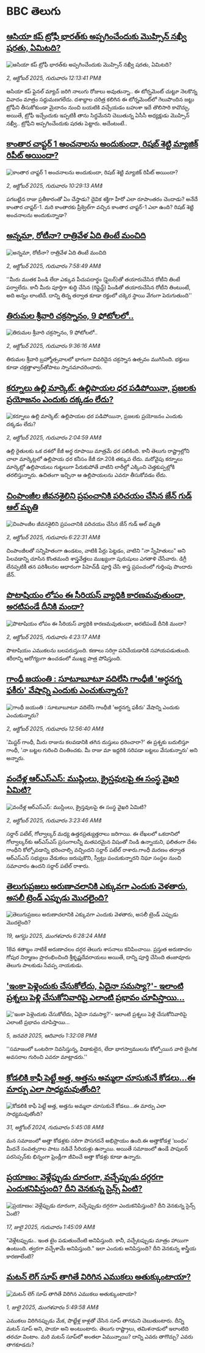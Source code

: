 # BBC తెలుగు## [ఆసియా కప్ ట్రోఫీ భారత్‌కు అప్పగించేందుకు మొహ్సిన్ నఖ్వీ షరతు, ఏమిటది?](https://www.bbc.com/telugu/articles/cp3vp3ln42lo?at_medium=RSS&at_campaign=rss?at_campaign=githubrss)![ఆసియా కప్ ట్రోఫీ భారత్‌కు అప్పగించేందుకు మొహ్సిన్ నఖ్వీ షరతు, ఏమిటది?](https://ichef.bbci.co.uk/ace/ws/240/cpsprodpb/e902/live/2ac6e960-9f7e-11f0-b741-177e3e2c2fc7.jpg)_2, అక్టోబర్ 2025, గురువారం 12:13:41 PMకి_ఆసియా కప్ ఫైనల్ మ్యాచ్ జరిగి నాలుగు రోజులు అవుతున్నా.. ఈ టోర్నమెంట్ చుట్టూ నెలకొన్న వివాదం మాత్రం సద్దుమణగలేదు. దశాబ్దాల చరిత్ర కలిగిన ఈ టోర్నమెంట్‌లో గెలుపొందిన జట్టు ట్రోఫీని తీసుకోకుండా మైదానం నుంచి బయటికి వచ్చేయడం బహుశా ఇదే తొలిసారి కావొచ్చు. అయితే, ట్రోఫీ ఇచ్చేందుకు ఇప్పటికీ తాను సిద్ధమేనని చెబుతున్న ఏసీసీ అధ్యక్షుడు మొహ్సిన్ నఖ్వీ.. ట్రోఫీని అప్పగించేందుకు షరతు పెట్టారు. అదేంటంటే..## [కాంతార చాప్టర్ 1 అంచనాలను అందుకుందా, రిషబ్ శెట్టి మ్యాజిక్ రిపీట్ అయిందా?](https://www.bbc.com/telugu/articles/c4g57nkmvvyo?at_medium=RSS&at_campaign=rss?at_campaign=githubrss)![కాంతార చాప్టర్ 1 అంచనాలను అందుకుందా, రిషబ్ శెట్టి మ్యాజిక్ రిపీట్ అయిందా?](https://ichef.bbci.co.uk/ace/ws/240/cpsprodpb/4e2f/live/2da30410-9f7a-11f0-9ccd-4dc2d8fa5ad2.jpg)_2, అక్టోబర్ 2025, గురువారం 10:29:13 AMకి_ప‌గబట్టిన రాజు ప్ర‌తీకారంతో ఏం చేస్తాడు? దైవిక శ‌క్తిగా హీరో ఎలా రూపాంత‌రం చెందాడు? అనేదే కాంతార చాప్టర్-1. మరి కాంతారకు ప్రీక్వెల్‌గా వచ్చిన కాంతార చాప్టర్-1 ఎలా ఉంది? రిషబ్ శెట్టి అంచనాలను అందుకున్నాడా?## [అన్నమా, రోటీనా? రాత్రివేళ ఏది తింటే మంచిది](https://www.bbc.com/telugu/articles/ceq2yy5rzr3o?at_medium=RSS&at_campaign=rss?at_campaign=githubrss)![అన్నమా, రోటీనా? రాత్రివేళ ఏది తింటే మంచిది](https://ichef.bbci.co.uk/ace/ws/240/cpsprodpb/d3c4/live/53297980-9f5c-11f0-af95-eb0d48238f5d.jpg)_2, అక్టోబర్ 2025, గురువారం 7:58:49 AMకి_''మీరు ముతక పిండి లేదా ఎక్కువ పీచుపదార్థం (ఫైబర్)తో తయారుచేసిన రోటీని తింటే పర్వాలేదు. కానీ మీరు పూర్తిగా శుద్ధి చేసిన (రిఫైన్డ్) పిండితో తయారుచేసిన రోటీని తింటుంటే, అది అన్నం లాంటిదే. దాన్ని తిన్న తర్వాత కూడా రక్తంలో చక్కెర స్థాయి వేగంగా పెరుగుతుంది''## [తిరుమల శ్రీవారి చక్రస్నానం, 9 ఫోటోలలో..](https://www.bbc.com/telugu/articles/c4gk011p6xzo?at_medium=RSS&at_campaign=rss?at_campaign=githubrss)![తిరుమల శ్రీవారి చక్రస్నానం, 9 ఫోటోలలో..](https://ichef.bbci.co.uk/ace/ws/240/cpsprodpb/08d4/live/e423aff0-9f66-11f0-99d3-79886bca9dc5.jpg)_2, అక్టోబర్ 2025, గురువారం 9:36:16 AMకి_తిరుమల శ్రీవారి బ్రహ్మోత్సవాలలో భాగంగా చివరిదైన  చక్రస్నాన ఉత్సవం ముగిసింది. భక్తులు కూడా చక్రత్తాళ్వార్‌తోపాటు స్నానమాచరించారు.## [కర్నూలు ఉల్లి మార్కెట్‌: ఉల్లిపాయల ధర పడిపోయినా, ప్రజలకు ప్రయోజనం ఎందుకు దక్కడం లేదు? ](https://www.bbc.com/telugu/articles/ceq72q37d4jo?at_medium=RSS&at_campaign=rss?at_campaign=githubrss)![కర్నూలు ఉల్లి మార్కెట్‌: ఉల్లిపాయల ధర పడిపోయినా, ప్రజలకు ప్రయోజనం ఎందుకు దక్కడం లేదు? ](https://ichef.bbci.co.uk/ace/ws/240/cpsprodpb/a184/live/13878090-9ed7-11f0-b741-177e3e2c2fc7.jpg)_2, అక్టోబర్ 2025, గురువారం 2:04:59 AMకి_ఉల్లి రైతులకు ఒక దశలో కేజీ అర్థ రూపాయి మాత్రమే ధర పలికింది. కానీ తెలుగు రాష్ట్రాల్లోని చాలా మార్కెట్లలో ఉల్లిపాయ ధర కనీసం కేజీ రూ.20కి తక్కువ లేదు. మరోవైపు కర్నూలు మార్కెట్లో ఉల్లిపాయలు గుట్టలుగా పేరుకుపోతే వాటిని లారీల్లో ఎక్కించి చెత్తకుప్పల్లోకి తరలిస్తున్నారు. ఉచితంగా ఇచ్చినా ఆ ఉల్లిపాయలను ఎవరూ తీసుకోవడం లేదు.## [చింపాంజీల జీవనశైలిని ప్రపంచానికి పరిచయం చేసిన జేన్ గుడ్‌ ఆల్ మృతి](https://www.bbc.com/telugu/articles/c80g9np2j2do?at_medium=RSS&at_campaign=rss?at_campaign=githubrss)![చింపాంజీల జీవనశైలిని ప్రపంచానికి పరిచయం చేసిన జేన్ గుడ్‌ ఆల్ మృతి](https://ichef.bbci.co.uk/ace/ws/240/cpsprodpb/cbd1/live/f57b45c0-9f42-11f0-9278-b18c0d6daff2.jpg)_2, అక్టోబర్ 2025, గురువారం 6:22:31 AMకి_చింపాంజీలతో సన్నిహితంగా ఉండటం, వాటికి పేర్లు పెట్టడం, వాటిని "నా స్నేహితులు" అని పిలవడాన్ని చూసిన కొంతమంది శాస్త్రవేత్తలు ముఖ్యంగా పురుషులు ఎగతాళి చేసేవారు. డిగ్రీ లేనప్పటికీ తన పరిశీలనల ఆధారంగా పిహెచ్‌డీ పూర్తి చేసి శాస్త్ర ప్రపంచంలో గుర్తింపు పొందారు  జేన్.## [పొటాషియం లోపం ఈ సీరియస్ వ్యాధికి కారణమవుతుందా, అరటిపండే దీనికి మందా?](https://www.bbc.com/telugu/articles/cn5qp17ng3po?at_medium=RSS&at_campaign=rss?at_campaign=githubrss)![పొటాషియం లోపం ఈ సీరియస్ వ్యాధికి కారణమవుతుందా, అరటిపండే దీనికి మందా?](https://ichef.bbci.co.uk/ace/ws/240/cpsprodpb/5e43/live/785e5250-9ed7-11f0-b741-177e3e2c2fc7.jpg)_2, అక్టోబర్ 2025, గురువారం 4:23:17 AMకి_పొటాషియం ఎముకలను బలపరుస్తుంది. కణాలు సరిగ్గా పనిచేయడానికి సహాయపడుతుంది. శరీరాన్ని ఆరోగ్యంగా ఉంచడంలో ముఖ్య పాత్ర పోషిస్తుంది.## [గాంధీ జయంతి : సూటూబూటూ వదిలేసి గాంధీజీ 'అర్ధనగ్న ఫకీరు' వేషాన్ని ఎందుకు ఎంచుకున్నారు?](https://www.bbc.com/telugu/articles/cl7xgrx5xx7o?at_medium=RSS&at_campaign=rss?at_campaign=githubrss)![గాంధీ జయంతి : సూటూబూటూ వదిలేసి గాంధీజీ 'అర్ధనగ్న ఫకీరు' వేషాన్ని ఎందుకు ఎంచుకున్నారు?](https://ichef.bbci.co.uk/ace/ws/240/cpsprodpb/9597/live/6d82e820-60ca-11ee-a259-d91a2bfc0d8f.jpg)_2, అక్టోబర్ 2025, గురువారం 12:56:40 AMకి_'మిస్టర్ గాంధీ, మీరు రాజును కలవడానికి తగిన దుస్తులు ధరించారా?' ఈ ప్రశ్నకు బదులిస్తూ గాంధీ, 'నా బట్టల గురించి చింతించకు. మీ రాజు మా ఇద్దరికి సరిపడా బట్టలు వేసుకున్నారు’ అని అన్నారు.## [వందేళ్ల ఆర్ఎస్ఎస్: ముస్లింలు, క్రైస్తవులపై ఈ సంస్థ వైఖరి ఏమిటి? ](https://www.bbc.com/telugu/articles/c4ge6krxlxdo?at_medium=RSS&at_campaign=rss?at_campaign=githubrss)![వందేళ్ల ఆర్ఎస్ఎస్: ముస్లింలు, క్రైస్తవులపై ఈ సంస్థ వైఖరి ఏమిటి? ](https://ichef.bbci.co.uk/ace/ws/240/cpsprodpb/05ae/live/5935eca0-0736-11f0-97d3-37df2b293ed1.jpg)_2, అక్టోబర్ 2025, గురువారం 3:23:46 AMకి_సర్దార్ పటేల్, గోల్వాల్కర్ మధ్య ఉత్తరప్రత్యుత్తరాలు జరిగాయి. ఈ లేఖలలో ఒకదానిలో గోల్వాల్కర్‌కు ఆర్‌ఎస్‌ఎస్ ప్రసంగాలన్నీ మతపరమైన విషంతో నిండి ఉన్నాయని, ఫలితంగా దేశం గాంధీని కోల్పోవడాన్ని భరించాల్సి వచ్చిందని సర్దార్ పటేల్ రాశారు.గాంధీ మరణం తర్వాత ఆర్‌ఎస్‌ఎస్ సభ్యులు వేడుకలు జరుపుకొని, స్వీట్లు పంచుకున్నారని నిఘా సంస్థల నుంచి సమాచారం ఉందని సర్దార్ పటేల్ రాశారు.## [తెలుగుప్రజలు అరుణాచలానికి ఎక్కువగా ఎందుకు వెళతారు, అసలీ ట్రెండ్ ఎప్పుడు మొదలైంది? ](https://www.bbc.com/telugu/articles/c8jp32zrzxpo?at_medium=RSS&at_campaign=rss?at_campaign=githubrss)![తెలుగుప్రజలు అరుణాచలానికి ఎక్కువగా ఎందుకు వెళతారు, అసలీ ట్రెండ్ ఎప్పుడు మొదలైంది? ](https://ichef.bbci.co.uk/ace/ws/240/cpsprodpb/cf2d/live/01932bf0-7d85-11f0-98a0-956f61945264.jpg)_19, ఆగస్టు 2025, మంగళవారం 6:28:24 AMకి_18వ శతాబ్దం నాటికే అరుణాచలం దగ్గర తెలుగు శాసనాలు కనిపించాయి. ప్రస్తుత అరుణాచల గోపుర నిర్మాణం ప్రారంభించింది శ్రీకృష్ణదేవరాయలు అయితే, దాన్ని పూర్తి చేసింది తంజావూరు తెలుగు పాలకుడు సేవప్ప నాయకుడు.## ['ఇంకా పెళ్లెందుకు చేసుకోలేదు, ఏదైనా సమస్యా?'- ఇలాంటి ప్రశ్నలు పెళ్లి చేసుకోనివారిపై ఎలాంటి ప్రభావం చూపిస్తాయి... ](https://www.bbc.com/telugu/articles/cgq1w3lz7yyo?at_medium=RSS&at_campaign=rss?at_campaign=githubrss)!['ఇంకా పెళ్లెందుకు చేసుకోలేదు, ఏదైనా సమస్యా?'- ఇలాంటి ప్రశ్నలు పెళ్లి చేసుకోనివారిపై ఎలాంటి ప్రభావం చూపిస్తాయి... ](https://ichef.bbci.co.uk/ace/ws/240/cpsprodpb/f6de/live/72c94a60-cb3e-11ef-87df-d575b9a434a4.jpg)_5, జనవరి 2025, ఆదివారం 1:32:08 PMకి_''సమాజంలో ఒంటరిగా నివసిస్తున్న, విడాకులైన, లేదా భాగస్వాములను కోల్పోయిన వారి లైంగిక అవసరాల గురించి ఎవరూ మాట్లాడరు.''## [కోడలికి కాఫీ పెట్టే అత్త, అత్తను అమ్మలా చూసుకునే కోడలు...ఈ మార్పు ఎలా సాధ్యమవుతోంది?](https://www.bbc.com/telugu/articles/c1l41zl8el2o?at_medium=RSS&at_campaign=rss?at_campaign=githubrss)![కోడలికి కాఫీ పెట్టే అత్త, అత్తను అమ్మలా చూసుకునే కోడలు...ఈ మార్పు ఎలా సాధ్యమవుతోంది?](https://ichef.bbci.co.uk/ace/ws/240/cpsprodpb/2b61/live/9176a6d0-8b0e-11ef-a81b-b1eda9741da3.jpg)_31, అక్టోబర్ 2024, గురువారం 5:45:08 AMకి_మన సమాజంలో అత్తా కోడళ్లకు సరిగా పొసగదనే అభిప్రాయం ఉంది.ఈ అత్తాకోడళ్ల ‘బంధం’ మీదనే సంవత్సరాల పాటు నడిచే సీరియళ్లు ఉన్నాయి. అయితే సమాజంలో ఉండే పాపులర్ పరసెప్సన్‌కు భిన్నంగా ఫ్రెండ్లీగా జీవించే అత్తా కోడళ్లు కూడా ఉన్నారు.## [ప్రయాణం: వెళ్లేప్పుడు దూరంగా, వచ్చేప్పుడు దగ్గరగా ఎందుకనిపిస్తుంది? దీని వెనకున్న సైన్స్ ఏంటి?](https://www.bbc.com/telugu/articles/c0l4y727n1jo?at_medium=RSS&at_campaign=rss?at_campaign=githubrss)![ప్రయాణం: వెళ్లేప్పుడు దూరంగా, వచ్చేప్పుడు దగ్గరగా ఎందుకనిపిస్తుంది? దీని వెనకున్న సైన్స్ ఏంటి?](https://ichef.bbci.co.uk/ace/ws/240/cpsprodpb/054c/live/6957c010-62b0-11f0-8e78-11023c48a856.png)_17, జులై 2025, గురువారం 1:45:09 AMకి_"వెళ్లేటప్పుడు.. ఇంత టైం పడుతుందేంటి అనిపిస్తుంది. కానీ, వచ్చేటప్పుడు మాత్రం హాయిగా ఉంటుంది. త్వరగా వచ్చేశామే అనిపిస్తుంది." ఇలా ఎందుకు అనిపిస్తుంది? దీని వెనకున్న శాస్త్రీయ కారణాలేంటి?## [మటన్ లెగ్ సూప్ తాగితే విరిగిన ఎముకలు అతుక్కుంటాయా?](https://www.bbc.com/telugu/articles/c0l4g92j8kzo?at_medium=RSS&at_campaign=rss?at_campaign=githubrss)![మటన్ లెగ్ సూప్ తాగితే విరిగిన ఎముకలు అతుక్కుంటాయా?](https://ichef.bbci.co.uk/ace/ws/240/cpsprodpb/b31e/live/cce532c0-6d41-11f0-9462-bb509dc78127.jpg)_1, జులై 2025, మంగళవారం 5:49:58 AMకి_ఎముకలు విరిగినప్పుడు మేక, పొట్టేళ్ల కాళ్లతో చేసిన సూప్ తాగమని చెబుతుంటారు. దీన్ని మటన్ సూప్ అని, పాయా అని అంటుంటారు. తెలుగు రాష్ట్రాలు, తమిళనాడులో ఇలాంటిది తరచూ వింటాం. మరి మటన్ సూప్‌లో అంతలా ఏమున్నాయి? దాన్ని ఎవరు తాగొచ్చు? ఎవరు తాగకూడదు?